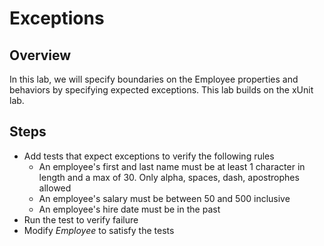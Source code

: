 ﻿# Exceptions
## Overview
In this lab, we will specify boundaries on the Employee properties and behaviors 
by specifying expected exceptions.  This lab builds on the xUnit lab.
## Steps
- Add tests that expect exceptions to verify the following rules
    - An employee's first and last name must be at least 1 character in 
    length and a max of 30.  Only alpha, spaces, dash, apostrophes allowed
    - An employee's salary must be between 50 and 500 inclusive
    - An employee's hire date must be in the past
- Run the test to verify failure
- Modify *Employee* to satisfy the tests